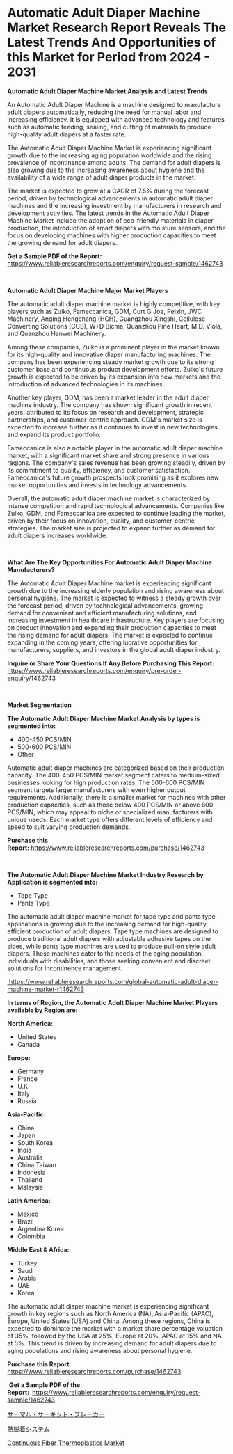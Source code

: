 <p><h1>Automatic Adult Diaper Machine Market Research Report Reveals The Latest Trends And Opportunities of this Market for Period from 2024 - 2031</h1></p><p><strong>Automatic Adult Diaper Machine Market Analysis and Latest Trends</strong></p>
<p><p>An Automatic Adult Diaper Machine is a machine designed to manufacture adult diapers automatically, reducing the need for manual labor and increasing efficiency. It is equipped with advanced technology and features such as automatic feeding, sealing, and cutting of materials to produce high-quality adult diapers at a faster rate.</p><p>The Automatic Adult Diaper Machine Market is experiencing significant growth due to the increasing aging population worldwide and the rising prevalence of incontinence among adults. The demand for adult diapers is also growing due to the increasing awareness about hygiene and the availability of a wide range of adult diaper products in the market.</p><p>The market is expected to grow at a CAGR of 7.5% during the forecast period, driven by technological advancements in automatic adult diaper machines and the increasing investment by manufacturers in research and development activities. The latest trends in the Automatic Adult Diaper Machine Market include the adoption of eco-friendly materials in diaper production, the introduction of smart diapers with moisture sensors, and the focus on developing machines with higher production capacities to meet the growing demand for adult diapers.</p></p>
<p><strong>Get a Sample PDF of the Report:&nbsp;</strong> <a href="https://www.reliableresearchreports.com/enquiry/request-sample/1462743">https://www.reliableresearchreports.com/enquiry/request-sample/1462743</a></p>
<p>&nbsp;</p>
<p><strong>Automatic Adult Diaper Machine Major Market Players</strong></p>
<p><p>The automatic adult diaper machine market is highly competitive, with key players such as Zuiko, Fameccanica, GDM, Curt G Joa, Peixin, JWC Machinery, Anqing Hengchang (HCH), Guangzhou Xingshi, Cellulose Converting Solutions (CCS), W+D Bicma, Quanzhou Pine Heart, M.D. Viola, and Quanzhou Hanwei Machinery. </p><p>Among these companies, Zuiko is a prominent player in the market known for its high-quality and innovative diaper manufacturing machines. The company has been experiencing steady market growth due to its strong customer base and continuous product development efforts. Zuiko's future growth is expected to be driven by its expansion into new markets and the introduction of advanced technologies in its machines.</p><p>Another key player, GDM, has been a market leader in the adult diaper machine industry. The company has shown significant growth in recent years, attributed to its focus on research and development, strategic partnerships, and customer-centric approach. GDM's market size is expected to increase further as it continues to invest in new technologies and expand its product portfolio.</p><p>Fameccanica is also a notable player in the automatic adult diaper machine market, with a significant market share and strong presence in various regions. The company's sales revenue has been growing steadily, driven by its commitment to quality, efficiency, and customer satisfaction. Fameccanica's future growth prospects look promising as it explores new market opportunities and invests in technology advancements.</p><p>Overall, the automatic adult diaper machine market is characterized by intense competition and rapid technological advancements. Companies like Zuiko, GDM, and Fameccanica are expected to continue leading the market, driven by their focus on innovation, quality, and customer-centric strategies. The market size is projected to expand further as demand for adult diapers increases worldwide.</p></p>
<p>&nbsp;</p>
<p><strong>What Are The Key Opportunities For Automatic Adult Diaper Machine Manufacturers?</strong></p>
<p><p>The Automatic Adult Diaper Machine market is experiencing significant growth due to the increasing elderly population and rising awareness about personal hygiene. The market is expected to witness a steady growth over the forecast period, driven by technological advancements, growing demand for convenient and efficient manufacturing solutions, and increasing investment in healthcare infrastructure. Key players are focusing on product innovation and expanding their production capacities to meet the rising demand for adult diapers. The market is expected to continue expanding in the coming years, offering lucrative opportunities for manufacturers, suppliers, and investors in the global adult diaper industry.</p></p>
<p><strong>Inquire or Share Your Questions If Any Before Purchasing This Report:</strong> <a href="https://www.reliableresearchreports.com/enquiry/pre-order-enquiry/1462743">https://www.reliableresearchreports.com/enquiry/pre-order-enquiry/1462743</a></p>
<p>&nbsp;</p>
<p><strong>Market Segmentation</strong></p>
<p><strong>The Automatic Adult Diaper Machine Market Analysis by types is segmented into:</strong></p>
<p><ul><li>400-450 PCS/MIN</li><li>500-600 PCS/MIN</li><li>Other</li></ul></p>
<p><p>Automatic adult diaper machines are categorized based on their production capacity. The 400-450 PCS/MIN market segment caters to medium-sized businesses looking for high production rates. The 500-600 PCS/MIN segment targets larger manufacturers with even higher output requirements. Additionally, there is a smaller market for machines with other production capacities, such as those below 400 PCS/MIN or above 600 PCS/MIN, which may appeal to niche or specialized manufacturers with unique needs. Each market type offers different levels of efficiency and speed to suit varying production demands.</p></p>
<p><strong>Purchase this Report:&nbsp;</strong><a href="https://www.reliableresearchreports.com/purchase/1462743">https://www.reliableresearchreports.com/purchase/1462743</a></p>
<p>&nbsp;</p>
<p><strong>The Automatic Adult Diaper Machine Market Industry Research by Application is segmented into:</strong></p>
<p><ul><li>Tape Type</li><li>Pants Type</li></ul></p>
<p><p>The automatic adult diaper machine market for tape type and pants type applications is growing due to the increasing demand for high-quality, efficient production of adult diapers. Tape type machines are designed to produce traditional adult diapers with adjustable adhesive tapes on the sides, while pants type machines are used to produce pull-on style adult diapers. These machines cater to the needs of the aging population, individuals with disabilities, and those seeking convenient and discreet solutions for incontinence management.</p></p>
<p><a href="https://www.reliableresearchreports.com/global-automatic-adult-diaper-machine-market-r1462743">&nbsp;https://www.reliableresearchreports.com/global-automatic-adult-diaper-machine-market-r1462743</a></p>
<p><strong>In terms of Region, the Automatic Adult Diaper Machine Market Players available by Region are:</strong></p>
<p>
    <p> <strong> North America: </strong>
        <ul>
            <li>United States</li>
            <li>Canada</li>
        </ul>
        </p> 
    <p> <strong> Europe: </strong>
        <ul>
            <li>Germany</li>
            <li>France</li>
            <li>U.K.</li>
            <li>Italy</li>
            <li>Russia</li>
        </ul>
        </p> 
    <p> <strong> Asia-Pacific: </strong>
        <ul>
            <li>China</li>
            <li>Japan</li>
            <li>South Korea</li>
            <li>India</li>
            <li>Australia</li>
            <li>China Taiwan</li>
            <li>Indonesia</li>
            <li>Thailand</li>
            <li>Malaysia</li>
        </ul>
        </p> 
    <p> <strong> Latin America: </strong>
        <ul>
            <li>Mexico</li>
            <li>Brazil</li>
            <li>Argentina Korea</li>
            <li>Colombia</li>
        </ul>
        </p> 
    <p> <strong> Middle East & Africa: </strong>
        <ul>
            <li>Turkey</li>
            <li>Saudi</li>
            <li>Arabia</li>
            <li>UAE</li>
            <li>Korea</li>
        </ul>
    </p>
    </p>
<p><p>The automatic adult diaper machine market is experiencing significant growth in key regions such as North America (NA), Asia-Pacific (APAC), Europe, United States (USA) and China. Among these regions, China is expected to dominate the market with a market share percentage valuation of 35%, followed by the USA at 25%, Europe at 20%, APAC at 15% and NA at 5%. This trend is driven by increasing demand for adult diapers due to aging populations and rising awareness about personal hygiene.</p></p>
<p><strong>Purchase this Report: </strong><a href="https://www.reliableresearchreports.com/purchase/1462743">https://www.reliableresearchreports.com/purchase/1462743</a></p>
<p>&nbsp;<strong>Get a Sample PDF of the Report:&nbsp;&nbsp;</strong><a href="https://www.reliableresearchreports.com/enquiry/request-sample/1462743">https://www.reliableresearchreports.com/enquiry/request-sample/1462743</a></p>
<p><strong></strong></p>
<p><p><a href="https://github.com/hwbcz413288296/Market-Research-Report-List-1/blob/main/904840841189.md">サーマル・サーキット・ブレーカー</a></p><p><a href="https://github.com/JacksonWiza1924/Market-Research-Report-List-1/blob/main/640143241190.md">熱脱着システム</a></p><p><a href="https://issuu.com/reportprime-2/docs/continuous-fiber-thermoplastics-market-size-2030.p">Continuous Fiber Thermoplastics Market</a></p></p>